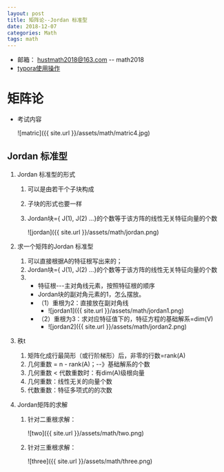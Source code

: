 ```yaml
---
layout: post
title: 矩阵论--Jordan 标准型
date: 2018-12-07
categories: Math
tags: math 
---
```


+ 邮箱： hustmath2018@163.com -- math2018
+ [typora使用操作](https://blog.csdn.net/WeiDelight/article/details/81011921)
# 矩阵论 

+ 考试内容

  ![matric]({{ site.url }}/assets/math/matric4.jpg)

## Jordan 标准型

1. Jordan 标准型的形式

   1. 可以是由若干个子块构成

   2. 子块的形式也要一样

   3. Jordan块={ J(1), J(2) ...}的个数等于该方阵的线性无关特征向量的个数

      ![jordan]({{ site.url }}/assets/math/jordan.png)

2. 求一个矩阵的Jordan 标准型

   1. 可以直接根据A的特征根写出来的；
   2. Jordan块={ J(1), J(2) ...}的个数等于该方阵的线性无关特征向量的个数
   3. + 特征根---主对角线元素，按照特征根的顺序
      + Jordan块的副对角元素的1，怎么摆放。
      + （1）重根为2：直接放在副对角线
        + ![jordan1]({{ site.url }}/assets/math/jordan1.png)
      + （2）重根为3：求对应特征值下的，特征方程的基础解系=dim(V)
        + ![jordan2]({{ site.url }}/assets/math/jordan2.png)

3. 秩t
   1. 矩阵化成行最简形（或行阶梯形）后，非零的行数=rank(A)
   2. 几何重数 = n - rank(A)；--》基础解系的个数
   3. 几何重数 < 代数重数时：有dim(A)级根向量
   4. 几何重数：线性无关的向量个数
   5. 代数重数：特征多项式的的次数

4. Jordan矩阵的求解

   1. 针对二重根求解：

      ![two]({{ site.url }}/assets/math/two.png)

   2. 针对三重根求解：

      ![three]({{ site.url }}/assets/math/three.png)
